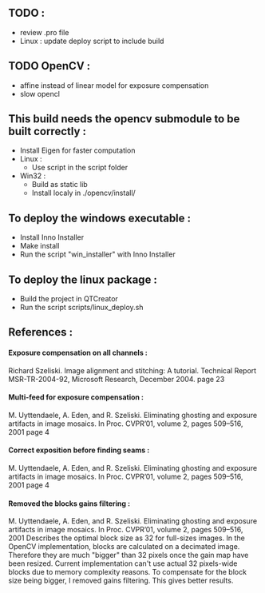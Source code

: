 ## TODO : ##
* review .pro file
* Linux : update deploy script to include build

## TODO OpenCV : ##
* affine instead of linear model for exposure compensation
* slow opencl

## This build needs the opencv submodule to be built correctly : ##
* Install Eigen for faster computation
* Linux :
    * Use script in the script folder
* Win32 :
    * Build as static lib
    * Install localy in ./opencv/install/

## To deploy the windows executable : ##
* Install Inno Installer
* Make install
* Run the script "win_installer" with Inno Installer

## To deploy the linux package : ##
* Build the project in QTCreator
* Run the script scripts/linux_deploy.sh

## References : ##
#### Exposure compensation on all channels : ####
Richard Szeliski. Image alignment and stitching: A tutorial. Technical Report MSR-TR-2004-92, Microsoft Research, December 2004.
page 23

#### Multi-feed for exposure compensation : ####
M. Uyttendaele, A. Eden, and R. Szeliski. Eliminating ghosting and exposure artifacts in image mosaics. In Proc. CVPR’01, volume 2, pages 509–516, 2001
page 4

#### Correct exposition before finding seams : ####
M. Uyttendaele, A. Eden, and R. Szeliski. Eliminating ghosting and exposure artifacts in image mosaics. In Proc. CVPR’01, volume 2, pages 509–516, 2001
page 4

#### Removed the blocks gains filtering : ####
M. Uyttendaele, A. Eden, and R. Szeliski. Eliminating ghosting and exposure artifacts in image mosaics. In Proc. CVPR’01, volume 2, pages 509–516, 2001
Describes the optimal block size as 32 for full-sizes images. In the OpenCV implementation, blocks are calculated on
a decimated image. Therefore they are much "bigger" than 32 pixels once the gain map have been resized.
Current implementation can't use actual 32 pixels-wide blocks due to memory complexity reasons.
To compensate for the block size being bigger, I removed gains filtering. This gives better results.
